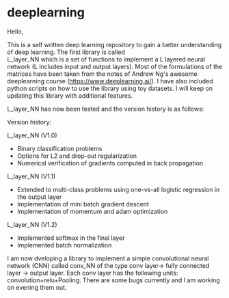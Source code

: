 # deeplearning
Hello,

This is a self written deep learning repository to gain a better understanding of deep learning. The first library is called  
L_layer_NN which  is a set of functions to implement a L layered neural network (L includes input and output layers). Most of the formulations of the matrices have been taken from the notes of Andrew Ng's awesome deeplearning course (https://www.deeplearning.ai/). I have also included  python scripts on how to use the library using toy datasets. I will keep on updating this library with additional features.   

L_layer_NN has now been tested and the version history is as follows:

Version history:

L_layer_NN (V1.0)
- Binary classification problems
- Options for L2 and drop-out regularization
- Numerical verification of gradients computed in back propagation

L_layer_NN (V1.1)
- Extended to multi-class problems using one-vs-all logistic regression in the output layer
- Implementation of mini batch gradient descent
- Implementation of momentum and adam optimization

L_layer_NN (V1.2)
- Implemented softmax in the final layer
- Implemented batch normalization

I am now dveloping a library to implement a simple convolutional neural network (CNN) called conv_NN of the type conv layer-> fully connected layer -> output layer. Each conv layer has the following units: convolution+relu+Pooling. There are some bugs currently and I am working on evening them out. 
